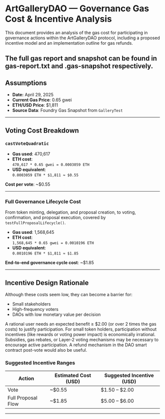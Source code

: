 # ArtGalleryDAO — Governance Gas Cost & Incentive Analysis

This document provides an analysis of the gas cost for participating in governance actions within the ArtGalleryDAO protocol, including a proposed incentive model and an implementation outline for gas refunds.

The full gas report and snapshot can be found in gas-report.txt and .gas-snapshot respectively.
---

## Assumptions

- **Date:** April 29, 2025  
- **Current Gas Price**: 0.65 gwei  
- **ETH/USD Price**: $1,811  
- **Source Data**: Foundry Gas Snapshot from `GalleryTest`

---

## Voting Cost Breakdown

### `castVoteQuadratic`

- **Gas used**: 470,617  
- **ETH cost**:  
  `470,617 * 0.65 gwei = 0.0003059 ETH`  
- **USD equivalent**:  
  `0.0003059 ETH * $1,811 ≈ $0.55`

**Cost per vote**: ~$0.55

---

### Full Governance Lifecycle Cost

From token minting, delegation, and proposal creation, to voting, confirmation, and proposal execution, covered by `testFullProposalLifecycle()`.

- **Gas used**: 1,568,645  
- **ETH cost**:  
  `1,568,645 * 0.65 gwei = 0.0010196 ETH`  
- **USD equivalent**:  
  `0.0010196 ETH * $1,811 ≈ $1.85`

**End-to-end governance cycle cost**: ~$1.85

---

## Incentive Design Rationale

Although these costs seem low, they can become a barrier for:
- Small stakeholders
- High-frequency voters
- DAOs with low monetary value per decision

A rational user needs an expected benefit ≥ $2.00 (or over 2 times the gas costs) to justify participation. For small token holders, participation without incentives (like rewards or voting power impact) is economically irrational. Subsidies, gas rebates, or Layer-2 voting mechanisms may be necessary to encourage active participation. A refund mechanism in the DAO smart contract post-vote would also be useful.

### Suggested Incentive Ranges

| **Action**          | **Estimated Cost (USD)** | **Suggested Incentive (USD)** |
|---------------------|--------------------------|-------------------------------|
| Vote                | ~$0.55                   | $1.50 – $2.00                 |
| Full Proposal Flow  | ~$1.85                   | $5.00 – $6.00                 |

---
